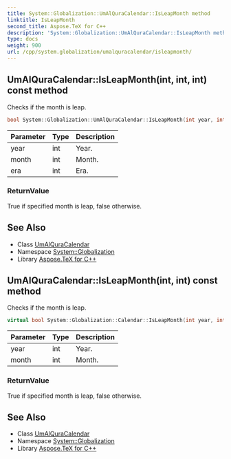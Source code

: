 ```yaml
---
title: System::Globalization::UmAlQuraCalendar::IsLeapMonth method
linktitle: IsLeapMonth
second_title: Aspose.TeX for C++
description: 'System::Globalization::UmAlQuraCalendar::IsLeapMonth method. Checks if the month is leap in C++.'
type: docs
weight: 900
url: /cpp/system.globalization/umalquracalendar/isleapmonth/
---
```

## UmAlQuraCalendar::IsLeapMonth(int, int, int) const method


Checks if the month is leap.

```cpp
bool System::Globalization::UmAlQuraCalendar::IsLeapMonth(int year, int month, int era) const override
```


| Parameter | Type | Description |
| --- | --- | --- |
| year | int | Year. |
| month | int | Month. |
| era | int | Era. |

### ReturnValue

True if specified month is leap, false otherwise.

## See Also

* Class [UmAlQuraCalendar](../)
* Namespace [System::Globalization](../../)
* Library [Aspose.TeX for C++](../../../)
## UmAlQuraCalendar::IsLeapMonth(int, int) const method


Checks if the month is leap.

```cpp
virtual bool System::Globalization::Calendar::IsLeapMonth(int year, int month) const
```


| Parameter | Type | Description |
| --- | --- | --- |
| year | int | Year. |
| month | int | Month. |

### ReturnValue

True if specified month is leap, false otherwise.

## See Also

* Class [UmAlQuraCalendar](../)
* Namespace [System::Globalization](../../)
* Library [Aspose.TeX for C++](../../../)
